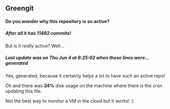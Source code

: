 ## Greengit

#### Do you wonder why this repository is so active?

##### After all it has 11482 commits!

But is it *really* active? Well...

##### Last update was on Thu Jun 4 at 6:25:02 when those lines were... generated

Yes, generated, because it certainly helps a lot to have such an active repo!

Oh and there was **24%** disk usage on the machine
where there is the cron updating this file.

Not the best way to monitor a VM in the cloud but it works! :)
